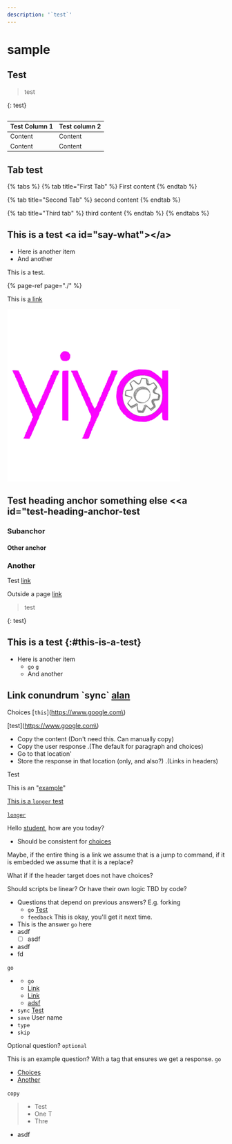 ```yaml
---
description: '`test`'
---
```


# sample

## Test <a id="what-is-it-now"></a>

> test

{: test}

```text

```

| Test Column 1 | Test column 2 |
| :--- | :--- |
| Content | Content |
| Content | Content |

## Tab test <a id="say-what"></a>

{% tabs %}
{% tab title="First Tab" %}
First content
{% endtab %}

{% tab title="Second Tab" %}
second content
{% endtab %}

{% tab title="Third tab" %}
third content
{% endtab %}
{% endtabs %}

## This is a test &lt;a id="say-what"&gt;&lt;/a&gt; <a id="say-what"></a>

* Here is another item
* And another

This is a test.

{% page-ref page="./" %}

This is [a link](./#say-what)

![](.gitbook/assets/just+yiya+logo+-+small-done%20%281%29%20%281%29%20%282%29%20%282%29%20%282%29%20%282%29.png)

## Test heading anchor something else &lt;&lt;a id="test-heading-anchor-test

### Subanchor

#### Other anchor

### Another

Test [link](course-styles/course-implicit.md#module-1-on-may-10)

Outside a page [link](this-is-a-sample/#quiz-question-2-test-code)

> test

{: test}

## This is a test {:\#this-is-a-test}

* Here is another item
  * `go`  [`g`](this-is-a-sample/#question-with-correct-typed-response)
  * And another

## Link conundrum \`sync\` [alan](this-is-a-sample/#quiz-question-3)



Choices \[`this`\]\(https://www.google.com\) 

\[test\]\(https://www.google.com\) 

* Copy the content  \(Don't need this. Can manually copy\)
* Copy the user response .\(The default for paragraph and choices\) 
* Go to that location'
* Store the response in that location \(only, and also?\) .\(Links in headers\) 

Test

This is an "[example](test-group/a-group.md#header)"



[This is a `longer` test](test-group/a-group.md#header)

[`longer`](this-is-a-sample/#free-response-question)



Hello [student](test-group/a-group.md#header), how are you today?

* Should be consistent for [choices](test-group/a-group.md#header)

Maybe, if the entire thing is a link we assume that is a jump to command, if it is embedded we assume that it is a replace?

What if if the header target does not have choices?





Should scripts be linear? Or have their own logic TBD by code?

* Questions that depend on previous answers? E.g. forking
  * `go` [Test](test-group/a-group.md)
  * `feedback` This is okay, you'll get it next time.
* This is the answer `go` here
* asdf
  * [ ] asdf
* asdf
* fd

`go`

* * `go`
  * [Link](test-group/a-group.md#header)
  * [Link](this-is-a-sample/this-is-a-sable.md)
  * [adsf](this-is-a-sample/this-is-a-sable.md#question-with-correct-typed-response) 
* `sync` [Test](test-group/a-group.md#header)
* `save` User name
* `type`
* `skip`

Optional question? `optional`

This is an example question? With a tag that ensures we get a response. `go`

* [Choices](this-is-a-sample/#quiz-question-1)
* [Another](test-group/a-group.md#header)

`copy`

> * Test
> * One T
> * Thre

* asdf





